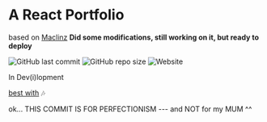 # A React Portfolio

based on [Maclinz](https://github.com/Maclinz/youtube-portfolio-tutorial)
**Did some modifications, still working on it, but ready to deploy**

![GitHub last commit](https://img.shields.io/github/last-commit/oje-edu/thenoconceptdev) ![GitHub repo size](https://img.shields.io/github/repo-size/oje-edu/thenoconceptdev) ![Website](https://img.shields.io/website?down_color=crimson&down_message=%E2%80%A0&style=plastic&up_color=lime&up_message=online&url=https%3A%2F%2Fthe.noconcept.dev)

In Dev(i)lopment

[best with](https://www.youtube.com/watch?v=ZZXcdK0RUuQ) 🎶


ok... THIS COMMIT IS FOR PERFECTIONISM --- and NOT for my MUM ^^

